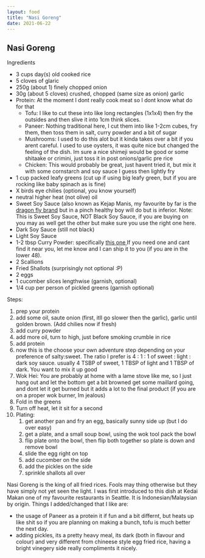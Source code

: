 ```yaml
---
layout: food
title: "Nasi Goreng"
date: 2021-06-22
---
```

<h2>Nasi Goreng</h2>
Ingredients
<ul>
  <li>3 cups day(s) old cooked rice</li>
  <li>5 cloves of glaric</li>
  <li>250g (about 1) finely chopped onion</li>
  <li>30g (about 5 cloves) crushed,  chopped (same size as onion) garlic</li>
  <li>Protein: At the moment I dont really cook meat so I dont know what do for that
    <ul>
      <li>Tofu: I like to cut these into like long rectangles (1x1x4) then fry the outsides and then slive it into 1cm think slices.</li>
      <li>Paneer: Nothing traditional here, I cut them into like 1-2cm cubes, fry them, then toss them in salt, curry powder and a bit of sugar</li>
      <li>Mushrooms: I used to do this alot but it kinda takes over a bit if you arent careful.  I used to use oysters, it was quite nice but changed the feeling of the dish.  Im sure a nice shimeji would be good or some shitaake or crimini, just toss it in post onions/garlic pre rice </li>
      <li>Chicken: This would probably be great, just havent tried it, but mix it with some cornstarch and soy sauce I guess then lightly fry</li>
    </ul>
  </li>
  <li>1 cup packed leafy greens (cut up if using big leafy green, but if you are rocking like baby spinach as is fine)</li>
  <li>X birds eye chilies (optional, you know yourself)</li>
  <li>neutral higher heat (not olive) oil</li>
  <li>Sweet Soy Sauce (also known as Kejap Manis, my favourite by far is the <a href="https://www.templeofthai.com/food/sauces/blacksweetsoy-5132222035.php"> dragon fly brand</a> but in a pinch healthy boy will do but is inferior.  Note: This is Sweet Soy Sauce, NOT Black Soy Sauce, if you are buying on you may as well get the other but make sure you use the right one here. </li>
  <li>Dark Soy Sauce (still not black)</li>
  <li>Light Soy Sauce </li>
  <li>1-2 tbsp Curry Powder: specifically <a href="http://www.efooddepot.com/products/tl-bon-con-voi-corp/5698/tl-bon-con-voi-corp-curry-powder-hot-(ca-rin-ni--hy--cay)--hy--2oz.html"> this one </a> If you need one and cant find it near you, let me know and I can ship it to you (if you are in the lower 48). </li>
  <li>2 Scallions</li>
  <li>Fried Shallots (surprisingly not optional :P)</li>
  <li>2 eggs</li>
  <li>1 cucomber slices lengthwise (garnish, optional)</li>
  <li>1/4 cup per person of pickled greens (garnish optional)</li>
</ul>
Steps:
<ol>
  <li>prep your protein</li>
  <li>add some oil, saute onion (first, itll go slower then the garlic), garlic until golden brown.  (Add chilies now if fresh)</li>
  <li>add curry powder</li>
  <li>add more oil, turn to high, just before smoking crumble in rice</li>
  <li>add protein</li>
  <li>now this is the choose your own adventure step depending on your preference of salty:sweet.  The ratio I prefer is 4 : 1 : 1 of sweet : light : dark soy sauce.  usually 4 TSBP of sweet, 1 TBSP of light and 1 TBSP of dark.  You want to mix it up good </li>
  <li>Wok Hei: You are probably at home with a lame stove like me, so I just hang out and let the bottom get a bit browned get some maillard going, and dont let it get burned but it adds a lot to the final product (if you are on a proper wok burner, Im jealous)</li>
  <li>Fold in the greens</li>
  <li>Turn off heat, let it sit for a second</li>
  <li>Plating:
    <ol>
      <li>get another pan and fry an egg, basically sunny side up (but I do over easy)</li>
      <li>get a plate, and a small soup bowl, using the wok tool pack the bowl</li>
      <li>flip plate onto the bowl, then flip both together so plate is down and remove bowl</li>
      <li>slide the egg right on top</li>
      <li>add cucomber on the side</li>
      <li>add the pickles on the side</li>
      <li>sprinkle shallots all over</li>
    </ol>
  </li>
</ol>



Nasi Goreng is the king of all fried rices.  Fools may thing otherwise but they have simply not yet seen the light.  I was first introduced to this dish at Kedai Makan one of my favourite restaurants in Seattle.  It is Indonesian/Malaysian by origin.  Things I added/changed that I like are:
<ul>
  <li>the usage of Paneer as a protein it if fun and a bit differnt, but heats up like shit so if you are planning on making a bunch, tofu is much better the next day.</li>
  <li>adding pickles, its a pretty heavy meal, its dark (both in flavour and colour) and very different from chineese style egg fried rice, having a bright vinegery side really compliments it nicely.</li>
</ul>